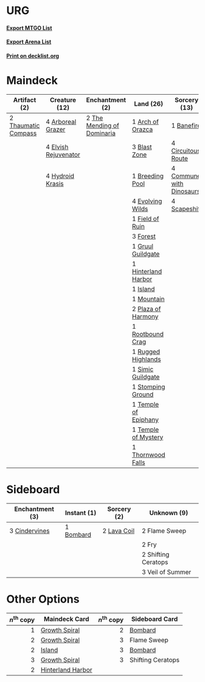 # URG

#### [Export MTGO List](../collection/URG/URG.txt)
#### [Export Arena List](../collection/URG/URG_arena.txt)
#### [Print on decklist.org](http://decklist.org/?deckmain=4%09Arboreal%20Grazer%0A1%09Arch%20of%20Orazca%0A1%09Banefire%0A3%09Blast%20Zone%0A1%09Breeding%20Pool%0A4%09Circuitous%20Route%0A4%09Commune%20with%20Dinosaurs%0A4%09Elvish%20Rejuvenator%0A4%09Evolving%20Wilds%0A1%09Field%20of%20Ruin%0A4%09Field%20of%20the%20Dead%0A3%09Forest%0A1%09Golos,%20Tireless%20Pilgrim%0A1%09Gruul%20Guildgate%0A1%09Hinterland%20Harbor%0A4%09Hydroid%20Krasis%0A1%09Island%0A1%09Mountain%0A2%09Plaza%20of%20Harmony%0A1%09Rootbound%20Crag%0A1%09Rugged%20Highlands%0A4%09Scapeshift%0A1%09Simic%20Guildgate%0A1%09Stomping%20Ground%0A1%09Temple%20of%20Epiphany%0A1%09Temple%20of%20Mystery%0A2%09Thaumatic%20Compass%0A2%09The%20Mending%20of%20Dominaria%0A1%09Thornwood%20Falls&deckside=1%09Bombard%0A3%09Cindervines%0A2%09Flame%20Sweep%0A2%09Fry%0A2%09Lava%20Coil%0A2%09Shifting%20Ceratops%0A3%09Veil%20of%20Summer)
# Maindeck

|                                         Artifact (2)                                         |                                         Creature (12)                                         |                                           Enchantment (2)                                           |                                           Land (26)                                           |                                           Sorcery (13)                                            |       Unknown (5)       |
|----------------------------------------------------------------------------------------------|-----------------------------------------------------------------------------------------------|-----------------------------------------------------------------------------------------------------|-----------------------------------------------------------------------------------------------|---------------------------------------------------------------------------------------------------|-------------------------|
|2 [Thaumatic Compass](http://gatherer.wizards.com/Pages/Card/Details.aspx?multiverseid=435408)|4 [Arboreal Grazer](http://gatherer.wizards.com/Pages/Card/Details.aspx?multiverseid=461076)   |2 [The Mending of Dominaria](http://gatherer.wizards.com/Pages/Card/Details.aspx?multiverseid=443061)|1 [Arch of Orazca](http://gatherer.wizards.com/Pages/Card/Details.aspx?multiverseid=439849)    |1 [Banefire](http://gatherer.wizards.com/Pages/Card/Details.aspx?multiverseid=186613)              |4 Field of the Dead      |
|                                                                                              |4 [Elvish Rejuvenator](http://gatherer.wizards.com/Pages/Card/Details.aspx?multiverseid=447316)|                                                                                                     |3 [Blast Zone](http://gatherer.wizards.com/Pages/Card/Details.aspx?multiverseid=461171)        |4 [Circuitous Route](http://gatherer.wizards.com/Pages/Card/Details.aspx?multiverseid=452875)      |1 Golos, Tireless Pilgrim|
|                                                                                              |4 [Hydroid Krasis](http://gatherer.wizards.com/Pages/Card/Details.aspx?multiverseid=457327)    |                                                                                                     |1 [Breeding Pool](http://gatherer.wizards.com/Pages/Card/Details.aspx?multiverseid=97088)      |4 [Commune with Dinosaurs](http://gatherer.wizards.com/Pages/Card/Details.aspx?multiverseid=435336)|                         |
|                                                                                              |                                                                                               |                                                                                                     |4 [Evolving Wilds](http://gatherer.wizards.com/Pages/Card/Details.aspx?multiverseid=426944)    |4 [Scapeshift](http://gatherer.wizards.com/Pages/Card/Details.aspx?multiverseid=447337)            |                         |
|                                                                                              |                                                                                               |                                                                                                     |1 [Field of Ruin](http://gatherer.wizards.com/Pages/Card/Details.aspx?multiverseid=435415)     |                                                                                                   |                         |
|                                                                                              |                                                                                               |                                                                                                     |3 [Forest](http://gatherer.wizards.com/Pages/Card/Details.aspx?multiverseid=439860)            |                                                                                                   |                         |
|                                                                                              |                                                                                               |                                                                                                     |1 [Gruul Guildgate](http://gatherer.wizards.com/Pages/Card/Details.aspx?multiverseid=376359)   |                                                                                                   |                         |
|                                                                                              |                                                                                               |                                                                                                     |1 [Hinterland Harbor](http://gatherer.wizards.com/Pages/Card/Details.aspx?multiverseid=443128) |                                                                                                   |                         |
|                                                                                              |                                                                                               |                                                                                                     |1 [Island](http://gatherer.wizards.com/Pages/Card/Details.aspx?multiverseid=439857)            |                                                                                                   |                         |
|                                                                                              |                                                                                               |                                                                                                     |1 [Mountain](http://gatherer.wizards.com/Pages/Card/Details.aspx?multiverseid=439859)          |                                                                                                   |                         |
|                                                                                              |                                                                                               |                                                                                                     |2 [Plaza of Harmony](http://gatherer.wizards.com/Pages/Card/Details.aspx?multiverseid=457398)  |                                                                                                   |                         |
|                                                                                              |                                                                                               |                                                                                                     |1 [Rootbound Crag](http://gatherer.wizards.com/Pages/Card/Details.aspx?multiverseid=420934)    |                                                                                                   |                         |
|                                                                                              |                                                                                               |                                                                                                     |1 [Rugged Highlands](http://gatherer.wizards.com/Pages/Card/Details.aspx?multiverseid=420935)  |                                                                                                   |                         |
|                                                                                              |                                                                                               |                                                                                                     |1 [Simic Guildgate](http://gatherer.wizards.com/Pages/Card/Details.aspx?multiverseid=376500)   |                                                                                                   |                         |
|                                                                                              |                                                                                               |                                                                                                     |1 [Stomping Ground](http://gatherer.wizards.com/Pages/Card/Details.aspx?multiverseid=405110)   |                                                                                                   |                         |
|                                                                                              |                                                                                               |                                                                                                     |1 [Temple of Epiphany](http://gatherer.wizards.com/Pages/Card/Details.aspx?multiverseid=442808)|                                                                                                   |                         |
|                                                                                              |                                                                                               |                                                                                                     |1 [Temple of Mystery](http://gatherer.wizards.com/Pages/Card/Details.aspx?multiverseid=373571) |                                                                                                   |                         |
|                                                                                              |                                                                                               |                                                                                                     |1 [Thornwood Falls](http://gatherer.wizards.com/Pages/Card/Details.aspx?multiverseid=405420)   |                                                                                                   |                         |


# Sideboard

|                                    Enchantment (3)                                     |                                    Instant (1)                                     |                                     Sorcery (2)                                      |    Unknown (9)    |
|----------------------------------------------------------------------------------------|------------------------------------------------------------------------------------|--------------------------------------------------------------------------------------|-------------------|
|3 [Cindervines](http://gatherer.wizards.com/Pages/Card/Details.aspx?multiverseid=457305)|1 [Bombard](http://gatherer.wizards.com/Pages/Card/Details.aspx?multiverseid=456557)|2 [Lava Coil](http://gatherer.wizards.com/Pages/Card/Details.aspx?multiverseid=452858)|2 Flame Sweep      |
|                                                                                        |                                                                                    |                                                                                      |2 Fry              |
|                                                                                        |                                                                                    |                                                                                      |2 Shifting Ceratops|
|                                                                                        |                                                                                    |                                                                                      |3 Veil of Summer   |


# Other Options

|*n*<sup>th</sup> copy|                                       Maindeck Card                                        |*n*<sup>th</sup> copy|                                  Sideboard Card                                  |
|--------------------:|--------------------------------------------------------------------------------------------|--------------------:|----------------------------------------------------------------------------------|
|                    1|[Growth Spiral](http://gatherer.wizards.com/Pages/Card/Details.aspx?multiverseid=457322)    |                    2|[Bombard](http://gatherer.wizards.com/Pages/Card/Details.aspx?multiverseid=456557)|
|                    2|[Growth Spiral](http://gatherer.wizards.com/Pages/Card/Details.aspx?multiverseid=457322)    |                    3|Flame Sweep                                                                       |
|                    2|[Island](http://gatherer.wizards.com/Pages/Card/Details.aspx?multiverseid=439857)           |                    3|[Bombard](http://gatherer.wizards.com/Pages/Card/Details.aspx?multiverseid=456557)|
|                    3|[Growth Spiral](http://gatherer.wizards.com/Pages/Card/Details.aspx?multiverseid=457322)    |                    3|Shifting Ceratops                                                                 |
|                    2|[Hinterland Harbor](http://gatherer.wizards.com/Pages/Card/Details.aspx?multiverseid=443128)|                     |                                                                                  |

